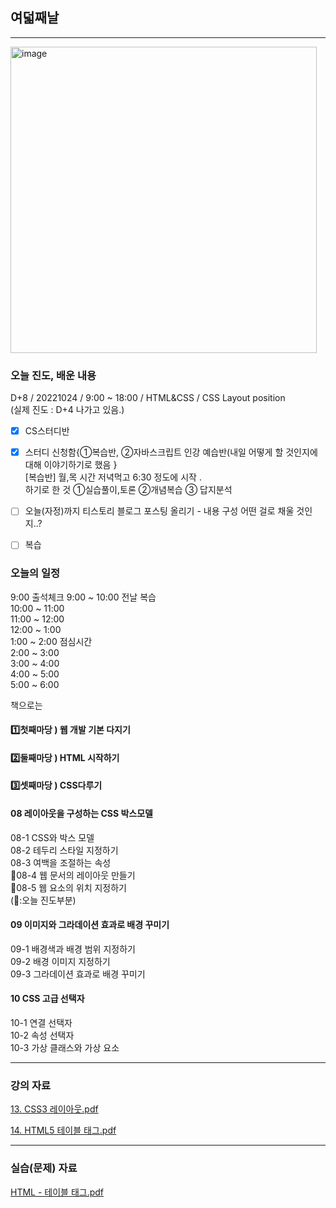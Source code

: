 
## 여덟째날 
   
 
 ---
 
<img width="490" alt="image" src="https://user-images.githubusercontent.com/113709273/196216167-b3c8f461-d299-4af1-92d6-fd0797f30ee8.png">

### 오늘 진도, 배운 내용
D+8 / 20221024 / 9:00 ~ 18:00 / HTML&CSS / CSS Layout position  
(실제 진도 : D+4 나가고 있음.)


+ [x] CS스터디반 

+ [x] 스터디 신청함{①복습반, ②자바스크립트 인강 예습반(내일 어떻게 할 것인지에 대해 이야기하기로 했음 }   
  [복습반] 월,목 시간 저녁먹고 6:30 정도에 시작 .    
  하기로 한 것 ①실습풀이,토론 ②개념복습 ③ 답지분석
  
+ [ ] 오늘(자정)까지 티스토리 블로그 포스팅 올리기   - 내용 구성 어떤 걸로 채울 것인지..?
+ [ ] 복습


### 오늘의 일정
9:00 출석체크 
9:00 ~ 10:00 전날 복습      
10:00 ~ 11:00   
11:00 ~ 12:00   
12:00 ~ 1:00   
1:00 ~ 2:00 점심시간   
2:00 ~ 3:00   
3:00 ~ 4:00   
4:00 ~ 5:00   
5:00 ~ 6:00   

책으로는 
 
#### 1️⃣첫째마당 ) 웹 개발 기본 다지기   

#### 2️⃣둘째마당 ) HTML 시작하기   

#### 3️⃣셋째마당 ) CSS다루기   
  
#### 08 레이아웃을 구성하는 CSS 박스모델     
08-1 CSS와 박스 모델       
08-2 테두리 스타일 지정하기     
08-3 여백을 조절하는 속성   
📖08-4 웹 문서의 레이아웃 만들기     
📖08-5 웹 요소의 위치 지정하기    
(📖:오늘 진도부분)

#### 09 이미지와 그라데이션 효과로 배경 꾸미기        
09-1 배경색과 배경 범위 지정하기   
09-2 배경 이미지 지정하기     
09-3 그라데이션 효과로 배경 꾸미기   

#### 10 CSS 고급 선택자     
10-1 연결 선택자    
10-2 속성 선택자        
10-3 가상 클래스와 가상 요소      



---

### 강의 자료

[13. CSS3 레이아웃.pdf](https://github.com/taeheehi/SeSAC/files/9848861/13.CSS3.pdf)

[14. HTML5 테이블 태그.pdf](https://github.com/taeheehi/SeSAC/files/9848862/14.HTML5.pdf)


---

### 실습(문제) 자료

[HTML - 테이블 태그.pdf](https://github.com/taeheehi/SeSAC/files/9848868/HTML.-.pdf)


